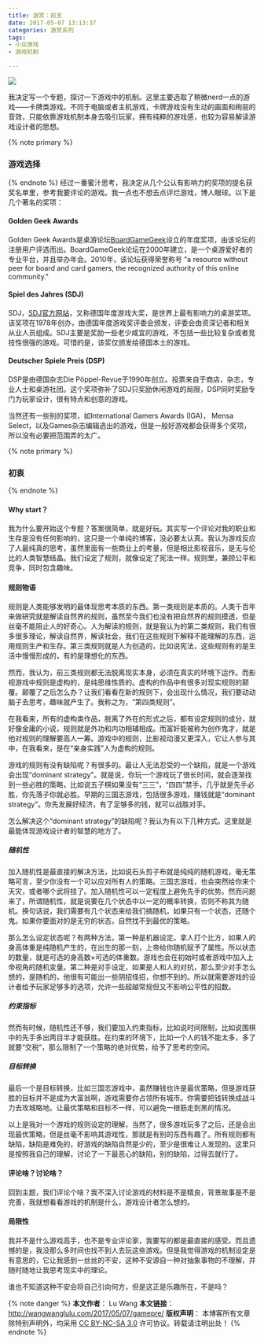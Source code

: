 ```yaml
---
title: 游赏：前言
date: 2017-05-07 13:13:37
categories: 游赏系列
tags:
- 小众游戏
- 游戏机制

---
```

<img src="/images/b18.jpg" class="img-1f" />

我决定写一个专题，探讨一下游戏中的机制。这里主要选取了稍微nerd一点的游戏——卡牌类游戏。不同于电脑或者主机游戏，卡牌游戏没有生动的画面和绚丽的音效，只能依靠游戏机制本身去吸引玩家，拥有纯粹的游戏感，也较为容易解读游戏设计者的思想。

<!-- more -->
{% note primary %}
### 游戏选择
{% endnote %}
经过一番蜜汁思考，我决定从几个公认有影响力的奖项的提名获奖名单里，参考我要评论的游戏。我一点也不想去点评烂游戏，博人眼球。以下是几个著名的奖项：

#### Golden Geek Awards
Golden Geek Awards是桌游论坛[BoardGameGeek](https://www.boardgamegeek.com/)设立的年度奖项，由该论坛的注册用户评选而出。BoardGameGeek论坛在2000年建立，是一个桌游爱好者的专业平台，并且举办年会。2010年，该论坛获得荣誉称号 "a resource without peer for board and card gamers, the recognized authority of this online community."

#### Spiel des Jahres (SDJ)
SDJ，[SDJ官方网站](http://www.spiel-des-jahres.com/)，又称德国年度游戏大奖，是世界上最有影响力的桌游奖项。该奖项在1978年创办，由德国年度游戏奖评委会颁发，评委会由资深记者和相关从业人员组成。SDJ主要是奖励一些老少咸宜的游戏，不包括一些比较复杂或者竞技性很强的游戏。可惜的是，该奖仅颁发给德国本土的游戏。

#### Deutscher Spiele Preis (DSP)
DSP是由德国杂志Die Pöppel-Revue于1990年创立。投票来自于商店，杂志，专业人士和桌游社团。这个奖项弥补了SDJ只奖励休闲游戏的局限，DSP同时奖励专门为玩家设计，很有特点和创意的游戏。

当然还有一些别的奖项，如International Gamers Awards (IGA)， Mensa Select，以及Games杂志编辑选出的游戏，但是一般好游戏都会获得多个奖项，所以没有必要把范围弄的太广。


{% note primary %}
### 初衷
{% endnote %}

#### Why start？
我为什么要开始这个专题？答案很简单，就是好玩。其实写一个评论对我的职业和生存是没有任何影响的，这只是一个单纯的博客，没必要太认真。我认为游戏反应了人最纯真的思考，虽然里面有一些商业上的考量，但是相比影视音乐，是无与伦比的人类智慧结晶。我们设定了规则，就像设定了宪法一样。规则里，兼顾公平和竞争，同时包含趣味。

#### 规则物语

规则是人类能够发明的最体现思考本质的东西。第一类规则是本质的。人类千百年来做研究就是解读自然界的规则，虽然至今我们也没有把自然界的规则摸透，但是丝毫不能阻止人的好奇心。人为解读的规则，就是我认为的第二类规则，我们有很多很多理论，解读自然界，解读社会，我们在这些规则下解释不能理解的东西，运用规则生产和生存。第三类规则就是人为创造的，比如说宪法，这些规则有的是生活中慢慢形成的，有的是理想化的东西。

然而，我认为，前三类规则都无法脱离现实本身，必须在真实的环境下运作。而影视游戏中规则是虚构的，是纯思维性质的。虚构的作品中有很多对现实规则的颠覆。颠覆了之后怎么办？让我们看看在新的规则下，会出现什么情况，我们要动动脑子去思考，趣味就产生了。我称之为，“第四类规则”。

在我看来，所有的虚构类作品，脱离了外在的形式之后，都有设定规则的成分，就好像金庸的小说，规则就是外功和内功相辅相成。而富奸能被称为创作鬼才，就是他对规则的理解要高人一筹。游戏中的规则，比影视动漫又更深入，它让人参与其中，在我看来，是在“亲身实践”人为虚构的规则。

游戏的规则有没有缺陷呢？有很多的。最让人无法忍受的一个缺陷，就是一个游戏会出现“dominant strategy”。就是说，你玩一个游戏玩了很长时间，就会逐渐找到一些必胜的策略，比如说五子棋如果没有“三三”，“四四”禁手，几乎就是先手必胜，你先落子你就必胜。早期的三国志游戏，包括很多游戏，赚钱就是“dominant strategy”。你先发展好经济，有了足够多的钱，就可以战胜对手。

怎么解决这个“dominant strategy”的缺陷呢？我认为有以下几种方式。这里就是最能体现游戏设计者的智慧的地方了。
	
##### 随机性
		
加入随机性是最直接的解决方法，比如说石头剪子布就是纯纯的随机游戏，毫无策略可言，至少你没有一个可以应对所有人的策略。三国志游戏，也会突然给你来个天灾，或者哪个武将挂了。加入随机性可以一定程度上避免先手的优势。然而问题来了，所谓随机性，就是说要在几个状态中以一定的概率转换，否则不称其为随机。换句话说，我们需要有几个状态来给我们搞随机，如果只有一个状态，还随个鬼。如果你要面对的是无穷的状态，自然找不到最优的策略。

那么怎么设定状态呢？有两种方法，第一种是机器设定。拿人打个比方，如果人的身高体重是纯随机产生的，在出生的那一刻，上帝给你随机赋予了属性。所以状态的数量，就是可选的身高数×可选的体重数。游戏也会在初始时或者游戏中加入上帝视角的随机变量。第二种是对手设定，如果是人和人的对抗，那么至少对手怎么想的，是随机的，他很有可能出一些阴招怪招，你想不到的。所以就需要游戏的设计者给予玩家足够多的选项，允许一些超越常规但又不影响公平性的招数。

##### 约束指标
然而有时候，随机性还不够，我们要加入约束指标，比如说时间限制，比如说围棋中的先手多出两目半才能获胜。在约束的环境下，比如一个人的钱不能太多，多了就要“交税”，那么限制了一个策略的绝对优势，给予了思考的空间。


##### 目标转换
最后一个是目标转换，比如三国志游戏中，虽然赚钱也许是最优策略，但是游戏获胜的目标并不是成为大富翁啊，游戏需要你占领所有城市。你需要把钱转换成战斗力去攻城略地。让最优策略和目标不一样，可以避免一根筋走到黑的情况。

以上是我对一个游戏的规则设定的理解，当然了，很多游戏玩多了之后，还是会出现最优策略，但是丝毫不影响其游戏性，那就是有别的东西有趣了。所有规则都有缺陷，缺陷是难免的，好游戏的缺陷自然是少的，至少是很难让人发现的。这里只是按照我自己的理解，讨论了一下最恶心的缺陷，别的缺陷，过得去就行了。

#### 评论啥？讨论啥？
回到主题，我们评论个啥？我不深入讨论游戏的材料是不是精良，背景故事是不是完善，我就想看看游戏的机制是什么，游戏设计者怎么想的。

#### 局限性
我并不是什么游戏高手，也不是专业评论家，我要写的都是最直接的感受。而且遗憾的是，我没那么多时间也找不到人去玩这些游戏。但是我觉得游戏的机制设定是有意思的，它让我感到一丝丝的不安，这种不安源自一种对抽象事物的不理解，并随时随地让我思考现实中的理论。

谁也不知道这种不安会将自己引向何方，但是这正是乐趣所在，不是吗？

{% note danger %} 
**本文作者**： Lu Wang
**本文链接**： http://wangwanglulu.com/2017/05/07/gamepre/
**版权声明**： 本博客所有文章除特别声明外，均采用 [CC BY-NC-SA 3.0](https://creativecommons.org/licenses/by-nc-sa/3.0/cn/) 许可协议。转载请注明出处！
{% endnote %}

